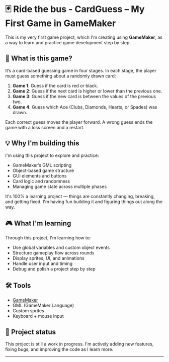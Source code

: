 # 🃏  Ride the bus - CardGuess – My First Game in GameMaker

This is my very first game project, which I'm creating using **GameMaker**, as a way to learn and practice game development step by step.

## 🎯 What is this game?

It’s a card-based guessing game in four stages. In each stage, the player must guess something about a randomly drawn card:

1. **Game 1**: Guess if the card is red or black.
2. **Game 2**: Guess if the next card is higher or lower than the previous one.
3. **Game 3**: Guess if the new card is between the values of the previous two.
4. **Game 4**: Guess which Ace (Clubs, Diamonds, Hearts, or Spades) was drawn.

Each correct guess moves the player forward. A wrong guess ends the game with a loss screen and a restart.

## 💡 Why I'm building this

I'm using this project to explore and practice:
- GameMaker’s GML scripting
- Object-based game structure
- GUI elements and buttons
- Card logic and randomness
- Managing game state across multiple phases

It's 100% a learning project — things are constantly changing, breaking, and getting fixed. I'm having fun building it and figuring things out along the way.

## 🎮 What I'm learning

Through this project, I'm learning how to:
- Use global variables and custom object events
- Structure gameplay flow across rounds
- Display sprites, UI, and animations
- Handle user input and timing
- Debug and polish a project step by step

## 🛠️ Tools

- [GameMaker](https://gamemaker.io/)
- GML (GameMaker Language)
- Custom sprites
- Keyboard + mouse input

## 🚧 Project status

This project is still a work in progress. I'm actively adding new features, fixing bugs, and improving the code as I learn more.

---
